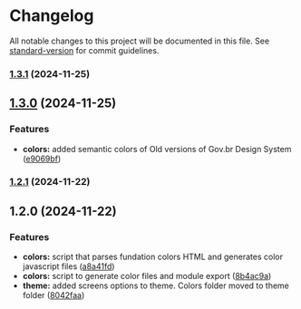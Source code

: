 # Changelog

All notable changes to this project will be documented in this file. See [standard-version](https://github.com/conventional-changelog/standard-version) for commit guidelines.

### [1.3.1](https://github.com/marcosdefontes/ds-govbr-tailwind/compare/v1.3.0...v1.3.1) (2024-11-25)

## [1.3.0](https://github.com/marcosdefontes/ds-govbr-tailwind/compare/v1.2.1...v1.3.0) (2024-11-25)


### Features

* **colors:** added semantic colors of Old versions of Gov.br Design System ([e9069bf](https://github.com/marcosdefontes/ds-govbr-tailwind/commit/e9069bf54aa5ae03d8a84374ffe0ad0fd33d49b7))

### [1.2.1](https://github.com/marcosdefontes/ds-govbr-tailwind/compare/v1.2.0...v1.2.1) (2024-11-22)

## 1.2.0 (2024-11-22)


### Features

* **colors:** script that parses fundation colors HTML and generates color javascript files ([a8a41fd](https://github.com/marcosdefontes/ds-govbr-tailwind/commit/a8a41fd84582262f68e203d7b457f71d2951222d))
* **colors:** script to generate color files and module export ([8b4ac9a](https://github.com/marcosdefontes/ds-govbr-tailwind/commit/8b4ac9a7cd369b3e3ec72080de408b4f89225e62))
* **theme:** added screens options to theme. Colors folder moved to theme folder ([8042faa](https://github.com/marcosdefontes/ds-govbr-tailwind/commit/8042faa89cc6d132887c7c11f1e6567b2bd5d31d))

